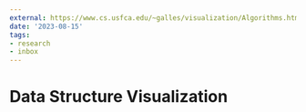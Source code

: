 ```yaml
---
external: https://www.cs.usfca.edu/~galles/visualization/Algorithms.html
date: '2023-08-15'
tags:
- research
- inbox
---
```


# Data Structure Visualization

